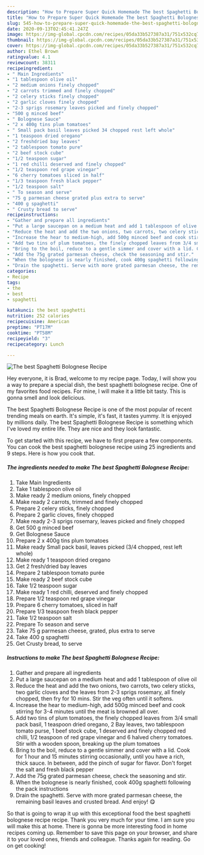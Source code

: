 ```yaml
---
description: "How to Prepare Super Quick Homemade The best Spaghetti Bolognese Recipe"
title: "How to Prepare Super Quick Homemade The best Spaghetti Bolognese Recipe"
slug: 545-how-to-prepare-super-quick-homemade-the-best-spaghetti-bolognese-recipe
date: 2020-09-13T02:45:41.247Z
image: https://img-global.cpcdn.com/recipes/05da33b527387a31/751x532cq70/the-best-spaghetti-bolognese-recipe-recipe-main-photo.jpg
thumbnail: https://img-global.cpcdn.com/recipes/05da33b527387a31/751x532cq70/the-best-spaghetti-bolognese-recipe-recipe-main-photo.jpg
cover: https://img-global.cpcdn.com/recipes/05da33b527387a31/751x532cq70/the-best-spaghetti-bolognese-recipe-recipe-main-photo.jpg
author: Ethel Brown
ratingvalue: 4.1
reviewcount: 38311
recipeingredient:
- " Main Ingredients"
- "1 tablespoon olive oil"
- "2 medium onions finely chopped"
- "2 carrots trimmed and finely chopped"
- "2 celery sticks finely chopped"
- "2 garlic cloves finely chopped"
- "2-3 sprigs rosemary leaves picked and finely chopped"
- "500 g minced beef"
- " Bolognese Sauce"
- "2 x 400g tins plum tomatoes"
- " Small pack basil leaves picked 34 chopped rest left whole"
- "1 teaspoon dried oregano"
- "2 freshdried bay leaves"
- "2 tablespoon tomato pure"
- "2 beef stock cube"
- "1/2 teaspoon sugar"
- "1 red chilli deserved and finely chopped"
- "1/2 teaspoon red grape vinegar"
- "6 cherry tomatoes sliced in half"
- "1/3 teaspoon fresh black pepper"
- "1/2 teaspoon salt"
- " To season and serve"
- "75 g parmesan cheese grated plus extra to serve"
- "400 g spaghetti"
- " Crusty bread to serve"
recipeinstructions:
- "Gather and prepare all ingredients"
- "Put a large saucepan on a medium heat and add 1 tablespoon of olive oil"
- "Reduce the heat and add the two onions, two carrots, two celery sticks, two garlic cloves and the leaves from 2-3 sprigs rosemary, all finely chopped, then fry for 10 mins. Stir the veg often until it softens."
- "Increase the hear to medium-high, add 500g minced beef and cook stirring for 3-4 minutes until the meat is browned all over."
- "Add two tins of plum tomatoes, the finely chopped leaves from 3/4 small pack basil, 1 teaspoon dried oregano, 2 Bay leaves, two tablespoon tomato purse, 1 beef stock cube, 1 deserved and finely chopped red chilli, 1/2 teaspoon of red grape vinegar and 6 halved cherry tomatoes. Stir with a wooden spoon, breaking up the plum tomatoes"
- "Bring to the boil, reduce to a gentle simmer and cover with a lid. Cook for 1 hour and 15 minutes stirring occasionally, until you have a rich, thick sauce. In between, add the pinch of sugar for flavor. Don&#39;t forget the salt and fresh black pepper"
- "Add the 75g grated parmesan cheese, check the seasoning and stir."
- "When the bolognese is nearly finished, cook 400g spaghetti following the pack instructions"
- "Drain the spaghetti. Serve with more grated parmesan cheese, the remaining basil leaves and crusted bread. And enjoy! 😋"
categories:
- Recipe
tags:
- the
- best
- spaghetti

katakunci: the best spaghetti 
nutrition: 252 calories
recipecuisine: American
preptime: "PT17M"
cooktime: "PT58M"
recipeyield: "3"
recipecategory: Lunch

---
```



![The best Spaghetti Bolognese Recipe](https://img-global.cpcdn.com/recipes/05da33b527387a31/751x532cq70/the-best-spaghetti-bolognese-recipe-recipe-main-photo.jpg)

Hey everyone, it is Brad, welcome to my recipe page. Today, I will show you a way to prepare a special dish, the best spaghetti bolognese recipe. One of my favorites food recipes. For mine, I will make it a little bit tasty. This is gonna smell and look delicious.



The best Spaghetti Bolognese Recipe is one of the most popular of recent trending meals on earth. It's simple, it's fast, it tastes yummy. It is enjoyed by millions daily. The best Spaghetti Bolognese Recipe is something which I've loved my entire life. They are nice and they look fantastic.


To get started with this recipe, we have to first prepare a few components. You can cook the best spaghetti bolognese recipe using 25 ingredients and 9 steps. Here is how you cook that.

<!--inarticleads1-->

##### The ingredients needed to make The best Spaghetti Bolognese Recipe:

1. Take  Main Ingredients
1. Take 1 tablespoon olive oil
1. Make ready 2 medium onions, finely chopped
1. Make ready 2 carrots, trimmed and finely chopped
1. Prepare 2 celery sticks, finely chopped
1. Prepare 2 garlic cloves, finely chopped
1. Make ready 2-3 sprigs rosemary, leaves picked and finely chopped
1. Get 500 g minced beef
1. Get  Bolognese Sauce
1. Prepare 2 x 400g tins plum tomatoes
1. Make ready  Small pack basil, leaves picked (3/4 chopped, rest left whole)
1. Make ready 1 teaspoon dried oregano
1. Get 2 fresh/dried bay leaves
1. Prepare 2 tablespoon tomato purée
1. Make ready 2 beef stock cube
1. Take 1/2 teaspoon sugar
1. Make ready 1 red chilli, deserved and finely chopped
1. Prepare 1/2 teaspoon red grape vinegar
1. Prepare 6 cherry tomatoes, sliced in half
1. Prepare 1/3 teaspoon fresh black pepper
1. Take 1/2 teaspoon salt
1. Prepare  To season and serve
1. Take 75 g parmesan cheese, grated, plus extra to serve
1. Take 400 g spaghetti
1. Get  Crusty bread, to serve




<!--inarticleads2-->

##### Instructions to make The best Spaghetti Bolognese Recipe:

1. Gather and prepare all ingredients
1. Put a large saucepan on a medium heat and add 1 tablespoon of olive oil
1. Reduce the heat and add the two onions, two carrots, two celery sticks, two garlic cloves and the leaves from 2-3 sprigs rosemary, all finely chopped, then fry for 10 mins. Stir the veg often until it softens.
1. Increase the hear to medium-high, add 500g minced beef and cook stirring for 3-4 minutes until the meat is browned all over.
1. Add two tins of plum tomatoes, the finely chopped leaves from 3/4 small pack basil, 1 teaspoon dried oregano, 2 Bay leaves, two tablespoon tomato purse, 1 beef stock cube, 1 deserved and finely chopped red chilli, 1/2 teaspoon of red grape vinegar and 6 halved cherry tomatoes. Stir with a wooden spoon, breaking up the plum tomatoes
1. Bring to the boil, reduce to a gentle simmer and cover with a lid. Cook for 1 hour and 15 minutes stirring occasionally, until you have a rich, thick sauce. In between, add the pinch of sugar for flavor. Don&#39;t forget the salt and fresh black pepper
1. Add the 75g grated parmesan cheese, check the seasoning and stir.
1. When the bolognese is nearly finished, cook 400g spaghetti following the pack instructions
1. Drain the spaghetti. Serve with more grated parmesan cheese, the remaining basil leaves and crusted bread. And enjoy! 😋




So that is going to wrap it up with this exceptional food the best spaghetti bolognese recipe recipe. Thank you very much for your time. I am sure you will make this at home. There is gonna be more interesting food in home recipes coming up. Remember to save this page on your browser, and share it to your loved ones, friends and colleague. Thanks again for reading. Go on get cooking!
